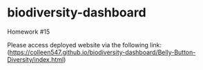 # biodiversity-dashboard

Homework #15

Please access deployed website via the following link:(https://colleen547.github.io/biodiversity-dashboard/Belly-Button-Diversity/index.html)
